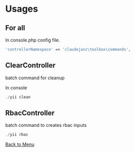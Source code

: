 Usages
======

For all  
----------

In console.php config file.
```php
'controllerNamespace' => 'claudejanz\toolbox\commands',
```

ClearController  
----------

batch command for cleanup

In console
```php
./yii clean
```

RbacController  
----------

batch command to creates rbac inputs

```php
./yii rbac
```

[Back to Menu](README.md)